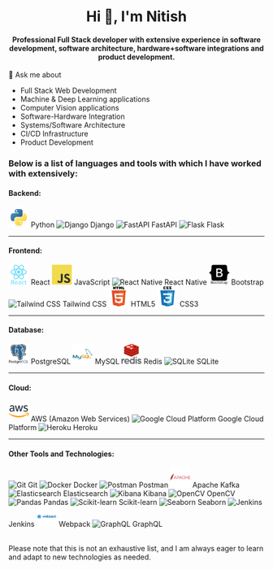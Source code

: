 <h1 align="center">Hi 👋, I'm Nitish </h1>
<h4 align="center">Professional Full Stack developer with extensive experience in software development, software architecture, hardware+software integrations and product development.</h4>

💬 Ask me about
        <ul>
          <li>Full Stack Web Development</li>
          <li>Machine & Deep Learning applications </li>
          <li>Computer Vision applications </li>
          <li>Software-Hardware Integration</li>
          <li>Systems/Software Architecture</li> 
          <li>CI/CD Infrastructure</li> 
          <li>Product Development</li> 
        </ul>

<h3 align="left">Below is a list of languages and tools with which I have worked with extensively:</h3>

<h4>Backend:</h4>
<span><img src="https://raw.githubusercontent.com/devicons/devicon/master/icons/python/python-original.svg" alt="Python" width="40" height="40"> Python</span>
<span><img src="https://cdn.worldvectorlogo.com/logos/django.svg" alt="Django" width="40" height="40"> Django</span>
<span><img src="https://avatars.githubusercontent.com/u/56876897?s=200&v=4" alt="FastAPI" width="40" height="40"> FastAPI</span>
<span><img src="https://www.vectorlogo.zone/logos/pocoo_flask/pocoo_flask-icon.svg" alt="Flask" width="40" height="40"> Flask</span>
<hr>

<h4>Frontend:</h4>
<span><img src="https://raw.githubusercontent.com/devicons/devicon/master/icons/react/react-original-wordmark.svg" alt="React" width="40" height="40"> React</span>
<span><img src="https://raw.githubusercontent.com/devicons/devicon/master/icons/javascript/javascript-original.svg" alt="JavaScript" width="40" height="40"> JavaScript</span>
<span><img src="https://reactnative.dev/img/header_logo.svg" alt="React Native" width="40" height="40"> React Native</span>
<span><img src="https://raw.githubusercontent.com/devicons/devicon/master/icons/bootstrap/bootstrap-plain-wordmark.svg" alt="Bootstrap" width="40" height="40"> Bootstrap</span>
<span><img src="https://www.vectorlogo.zone/logos/tailwindcss/tailwindcss-icon.svg" alt="Tailwind CSS" width="40" height="40"> Tailwind CSS</span>
<span><img src="https://raw.githubusercontent.com/devicons/devicon/master/icons/html5/html5-original-wordmark.svg" alt="HTML5" width="40" height="40"> HTML5</span>
<span><img src="https://raw.githubusercontent.com/devicons/devicon/master/icons/css3/css3-original-wordmark.svg" alt="CSS3" width="40" height="40"> CSS3</span>

<hr>
<h4>Database:</h4>
<span><img src="https://raw.githubusercontent.com/devicons/devicon/master/icons/postgresql/postgresql-original-wordmark.svg" alt="PostgreSQL" width="40" height="40"> PostgreSQL</span>
<span><img src="https://raw.githubusercontent.com/devicons/devicon/master/icons/mysql/mysql-original-wordmark.svg" alt="MySQL" width="40" height="40"> MySQL</span>
<span><img src="https://raw.githubusercontent.com/devicons/devicon/master/icons/redis/redis-original-wordmark.svg" alt="Redis" width="40" height="40"> Redis</span>
<span><img src="https://www.vectorlogo.zone/logos/sqlite/sqlite-icon.svg" alt="SQLite" width="40" height="40"> SQLite</span>

<hr>
<h4>Cloud:</h4>
<span><img src="https://raw.githubusercontent.com/devicons/devicon/master/icons/amazonwebservices/amazonwebservices-original-wordmark.svg" alt="AWS" width="40" height="40"> AWS (Amazon Web Services)</span>
<span><img src="https://www.vectorlogo.zone/logos/google_cloud/google_cloud-icon.svg" alt="Google Cloud Platform" width="40" height="40"> Google Cloud Platform</span>
<span><img src="https://www.vectorlogo.zone/logos/heroku/heroku-icon.svg" alt="Heroku" width="40" height="40"> Heroku</span>
<hr>

<h4>Other Tools and Technologies:</h4>
<span><img src="https://www.vectorlogo.zone/logos/git-scm/git-scm-icon.svg" alt="Git" width="40" height="40"> Git</span>
<span><img src="https://www.vectorlogo.zone/logos/docker/docker-icon.svg" alt="Docker" width="40" height="40"> Docker</span>
<span><img src="https://www.vectorlogo.zone/logos/getpostman/getpostman-icon.svg" alt="Postman" width="40" height="40"> Postman</span>
<span><img src="https://raw.githubusercontent.com/devicons/devicon/master/icons/apache/apache-original-wordmark.svg" alt="Apache Kafka" width="40" height="40"> Apache Kafka</span>
<span><img src="https://www.vectorlogo.zone/logos/elastic/elastic-icon.svg" alt="Elasticsearch" width="40" height="40"> Elasticsearch</span>
<span><img src="https://www.vectorlogo.zone/logos/elasticco_kibana/elasticco_kibana-icon.svg" alt="Kibana" width="40" height="40"> Kibana</span>
<span><img src="https://raw.githubusercontent.com/opencv/opencv/master/doc/opencv-logo2.png" alt="OpenCV" width="40" height="40"> OpenCV</span>
<span><img src="https://upload.wikimedia.org/wikipedia/commons/e/ed/Pandas_logo.svg" alt="Pandas" width="40" height="40"> Pandas</span>
<span><img src="https://upload.wikimedia.org/wikipedia/commons/0/05/Scikit_learn_logo_small.svg" alt="Scikit-learn" width="40" height="40"> Scikit-learn</span>
<span><img src="https://seaborn.pydata.org/_static/logo-wide-lightbg.svg" alt="Seaborn" width="40" height="40"> Seaborn</span>
<span><img src="https://www.vectorlogo.zone/logos/jenkins/jenkins-icon.svg" alt="Jenkins" width="40" height="40"> Jenkins</span>
<span><img src="https://raw.githubusercontent.com/devicons/devicon/master/icons/webpack/webpack-original-wordmark.svg" alt="Webpack" width="40" height="40"> Webpack</span>
<span><img src="https://www.vectorlogo.zone/logos/graphql/graphql-icon.svg" alt="GraphQL" width="40" height="40"> GraphQL</span>

<br>
<br>
<p align="left">Please note that this is not an exhaustive list, and I am always eager to learn and adapt to new technologies as needed.</p>
